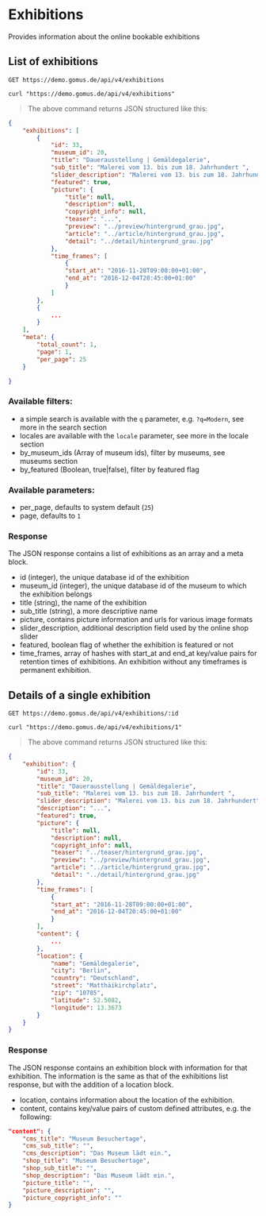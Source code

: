 # Exhibitions

Provides information about the online bookable exhibitions

## List of exhibitions

`GET https://demo.gomus.de/api/v4/exhibitions`

```shell
curl "https://demo.gomus.de/api/v4/exhibitions"
```

> The above command returns JSON structured like this:

```json
{
    "exhibitions": [
        {
            "id": 33,
            "museum_id": 20,
            "title": "Dauerausstellung | Gemäldegalerie",
            "sub_title": "Malerei vom 13. bis zum 18. Jahrhundert ",
            "slider_description": "Malerei vom 13. bis zum 18. Jahrhundert",
            "featured": true,
            "picture": {
                "title": null,
                "description": null,
                "copyright_info": null,
                "teaser": "...",
                "preview": "../preview/hintergrund_grau.jpg",
                "article": "../article/hintergrund_grau.jpg",
                "detail": "../detail/hintergrund_grau.jpg"
            },
            "time_frames": [
                {
                "start_at": "2016-11-28T09:00:00+01:00",
                "end_at": "2016-12-04T20:45:00+01:00"
                }
            ]
        },
        {
            ...
        }
    ],
    "meta": {
        "total_count": 1,
        "page": 1,
        "per_page": 25
    }

}
```

### Available filters:

- a simple search is available with the `q` parameter, e.g. `?q=Modern`, see more in the search section
- locales are available with the `locale` parameter, see more in the locale section
- by_museum_ids (Array of museum ids), filter by museums, see museums section
- by_featured (Boolean, true|false), filter by featured flag

### Available parameters:

- per_page, defaults to system default (`25`)
- page, defaults to `1`

### Response

The JSON response contains a list of exhibitions as an array and a meta block.

- id (integer), the unique database id of the exhibition
- museum_id (integer), the unique database id of the museum to which the exhibition belongs
- title (string), the name of the exhibition
- sub_title (string), a more descriptive name
- picture, contains picture information and urls for various image formats
- slider_description, additional description field used by the online shop slider
- featured, boolean flag of whether the exhibition is featured or not
- time_frames, array of hashes with start_at and end_at key/value pairs for retention times of exhibitions. An exhibition without any timeframes is permanent exhibition.

## Details of a single exhibition

`GET https://demo.gomus.de/api/v4/exhibitions/:id`

```shell
curl "https://demo.gomus.de/api/v4/exhibitions/1"
```

> The above command returns JSON structured like this:

```json
{
    "exhibition": {
        "id": 33,
        "museum_id": 20,
        "title": "Dauerausstellung | Gemäldegalerie",
        "sub_title": "Malerei vom 13. bis zum 18. Jahrhundert ",
        "slider_description": "Malerei vom 13. bis zum 18. Jahrhundert",
        "description": "...",
        "featured": true,
        "picture": {
            "title": null,
            "description": null,
            "copyright_info": null,
            "teaser": "../teaser/hintergrund_grau.jpg",
            "preview": "../preview/hintergrund_grau.jpg",
            "article": "../article/hintergrund_grau.jpg",
            "detail": "../detail/hintergrund_grau.jpg"
        },
        "time_frames": [
            {
            "start_at": "2016-11-28T09:00:00+01:00",
            "end_at": "2016-12-04T20:45:00+01:00"
            }
        ],
        "content": {
            ...
        },
        "location": {
            "name": "Gemäldegalerie",
            "city": "Berlin",
            "country": "Deutschland",
            "street": "Matthäikirchplatz",
            "zip": "10785",
            "latitude": 52.5082,
            "longitude": 13.3673
        }
    }
}
```

### Response

The JSON response contains an exhibition block with information for that exhibition. The information is the same as that of the exhibitions list response, but with the addition of a location block.

- location, contains information about the location of the exhibition.
- content, contains key/value pairs of custom defined attributes, e.g. the following:


```json
"content": {
    "cms_title": "Museum Besuchertage",
    "cms_sub_title": "",
    "cms_description": "Das Museum lädt ein.",
    "shop_title": "Museum Besuchertage",
    "shop_sub_title": "",
    "shop_description": "Das Museum lädt ein.",
    "picture_title": "",
    "picture_description": "",
    "picture_copyright_info": ""
}
```
